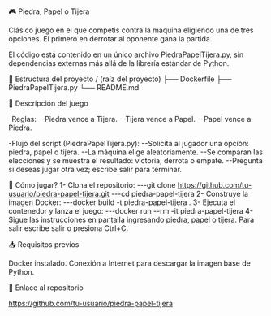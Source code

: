 🎮 Piedra, Papel o Tijera

Clásico juego en el que competis contra la máquina eligiendo una de tres opciones. El primero en derrotar al oponente gana la partida.

El código está contenido en un único archivo PiedraPapelTijera.py, sin dependencias externas más allá de la librería estándar de Python.

📂 Estructura del proyecto
/ (raíz del proyecto)
├── Dockerfile
├── PiedraPapelTijera.py
└── README.md  

📝 Descripción del juego

-Reglas:
--Piedra vence a Tijera.
--Tijera vence a Papel.
--Papel vence a Piedra.

-Flujo del script (PiedraPapelTijera.py):
--Solicita al jugador una opción: piedra, papel o tijera.
--La máquina elige aleatoriamente.
--Se comparan las elecciones y se muestra el resultado: victoria, derrota o empate.
--Pregunta si deseas jugar otra vez; escribe salir para terminar.

🚀 Cómo jugar?
1- Clona el repositorio:
---git clone https://github.com/tu-usuario/piedra-papel-tijera.git
---cd piedra-papel-tijera
2- Construye la imagen Docker:
---docker build -t piedra-papel-tijera .
3- Ejecuta el contenedor y lanza el juego:
---docker run --rm -it piedra-papel-tijera
4- Sigue las instrucciones en pantalla ingresando piedra, papel o tijera. Para salir escribe salir o presiona Ctrl+C.

📥 Requisitos previos

Docker instalado.
Conexión a Internet para descargar la imagen base de Python.

🔗 Enlace al repositorio

https://github.com/tu-usuario/piedra-papel-tijera